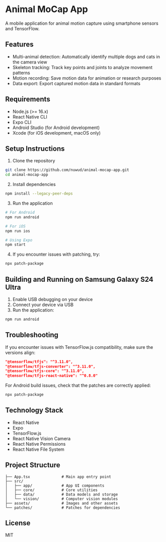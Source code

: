 # Animal MoCap App

A mobile application for animal motion capture using smartphone sensors and TensorFlow.

## Features

- Multi-animal detection: Automatically identify multiple dogs and cats in the camera view
- Skeleton tracking: Track key points and joints to analyze movement patterns
- Motion recording: Save motion data for animation or research purposes
- Data export: Export captured motion data in standard formats

## Requirements

- Node.js (>= 16.x)
- React Native CLI
- Expo CLI
- Android Studio (for Android development)
- Xcode (for iOS development, macOS only)

## Setup Instructions

1. Clone the repository

```bash
git clone https://github.com/nuwud/animal-mocap-app.git
cd animal-mocap-app
```

2. Install dependencies

```bash
npm install --legacy-peer-deps
```

3. Run the application

```bash
# For Android
npm run android

# For iOS
npm run ios

# Using Expo
npm start
```

4. If you encounter issues with patching, try:

```bash
npx patch-package
```

## Building and Running on Samsung Galaxy S24 Ultra

1. Enable USB debugging on your device
2. Connect your device via USB
3. Run the application:

```bash
npm run android
```

## Troubleshooting

If you encounter issues with TensorFlow.js compatibility, make sure the versions align:

```json
"@tensorflow/tfjs": "^3.11.0",
"@tensorflow/tfjs-converter": "^3.11.0",
"@tensorflow/tfjs-core": "^3.11.0",
"@tensorflow/tfjs-react-native": "^0.8.0"
```

For Android build issues, check that the patches are correctly applied:

```bash
npx patch-package
```

## Technology Stack

- React Native
- Expo
- TensorFlow.js
- React Native Vision Camera
- React Native Permissions
- React Native File System

## Project Structure

```
├── App.tsx              # Main app entry point
├── src/
│   ├── app/             # App UI components
│   ├── core/            # Core utilities
│   ├── data/            # Data models and storage
│   └── vision/          # Computer vision modules
├── assets/              # Images and other assets
└── patches/             # Patches for dependencies
```

## License

MIT